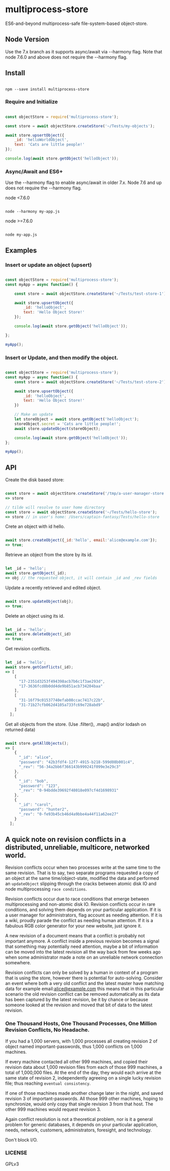 multiprocess-store
==================

ES6-and-beyond multiprocess-safe file-system-based object-store.

## Node Version

  Use the 7.x branch as it supports async/await via --harmony flag.
  Note that node 7.6.0 and above does not require the --harmony flag.

## Install

```shell

npm --save install multiprocess-store

```

### Require and Initialize

```JavaScript

const objectStore = require('multiprocess-store');

const store = await objectStore.createStore('~/Tests/my-objects');

await store.upsertObject({
    _id: 'helloWorldObject',
    text: 'Cats are little people!'
});

console.log(await store.getObject('helloObject'));
```

### Async/Await and ES6+

Use the --harmony flag to enable async/await in older 7.x.
Node 7.6 and up does not require the --harmony flag.

node <7.6.0

```shell

node --harmony my-app.js

```

node >=7.6.0

```shell

node my-app.js

```

## Examples

### Insert or update an object (upsert)

```JavaScript

const objectStore = require('multiprocess-store');
const myApp = async function() {

    const store = await objectStore.createStore('~/Tests/test-store-1');

    await store.upsertObject({
        _id: 'helloObject',
        text: 'Hello Object Store!'
    });

    console.log(await store.getObject('helloObject'));

};

myApp();

```

### Insert or Update, and then modify the object.

```JavaScript

const objectStore = require('multiprocess-store');
const myApp = async function() {
    const store = await objectStore.createStore('~/Tests/test-store-2');

    await store.upsertObject({
        _id: 'helloObject',
        text: 'Hello Object Store!'
    })

    // Make an update
    let storeObject = await store.getObject('helloObject');
    storeObject.secret = 'Cats are little people!';
    await store.updateObject(storeObject);

    console.log(await store.getObject('helloObject'));
};

myApp();

```

## API

Create the disk based store:

```JavaScript

const store = await objectStore.createStore('/tmp/a-user-manager-store');
=> store

// tilde will resolve to user home directory
const store = await objectStore.createStore('~/Tests/hello-store');
=> store // in user's home: /Users/captain-fantasy/Tests/hello-store

```

Crete an object with id hello.

```JavaScript

await store.createObject({_id:'hello', email:'alice@example.com'});
=> true;

```

Retrieve an object from the store by its id.

```JavaScript

let _id = 'hello';
await store.getObject(_id);
=> obj // the requested object, it will contain _id and _rev fields

```

Update a recently retrieved and edited object.

```JavaScript

await store.updateObject(obj);
=> true;

```

Delete an object using its id.

```JavaScript

let _id = 'hello';
await store.deleteObject(_id)
=> true;

```

Get revision conflicts.

```JavaScript

let _id = 'hello';
await store.getConflicts(_id);
=> [
    [
      "17-2351d3253f494398acb7b6c1f3ae293d",
      "17-3636fcd8b0dd4de9b851acb734204baa"
    ],
    [
      "31-16f79c01537740efab08ccac7417c22b",
      "31-71b27cfb062d4105a733fc69e728abd9"
    ]
  ];

```

Get all objects from the store. (Use .filter(), .map() and/or lodash on returned data)

```JavaScript

await store.getAllObjects();
=> [
    {
      "_id": "alice",
      "password": "42b3fdf4-12f7-4915-b218-599d08b001c4",
      "_rev": "56-34a2bb6f366143b999241f099e3e29c3"
    },
    {
      "_id": "bob",
      "password": "123",
      "_rev": "0-94bdde39692f48018e097cf4d1698931"
    },
    {
      "_id": "carol",
      "password": "hunter2",
      "_rev": "0-fe93b45cb46d4a9bbe4a44f11a62ee27"
    }
  ];

```


## A quick note on revision conflicts in a distributed, unreliable, multicore, networked world.

Revision conflicts occur when two processes write at the same time to the same revision. That is to say, two separate programs requested a copy of an object at the same time/object-state, modified the data and performed an ```updateObject``` slipping through the cracks between atomic disk IO and node multiprocessing ```race conditions```.

Revision conflicts occur due to race conditions that emerge between multiprocessing and non-atomic disk IO. Revision conflicts occur in rare conditions, and solving them depends on your particular application. If it is a user manager for administrators, flag account as needing attention. If it is a wiki, proudly parade the conflict as needing human attention. If it is a fabulous RGB color generator for your new website, just ignore it.

A new revision of a document means that a conflict is probably not important anymore. A conflict inside a previous revision becomes a signal that something may potentially need attention, maybe a bit of information can be moved into the latest revision all the way back from few weeks ago when some administrator made a note on an unreliable network connection somewhere.

Revision conflicts can only be solved by a human in context of a program that is using the store, however there is potential for auto-solving. Consider an event where both a very old conflict and the latest master have matching data for example email:alice@example.com this means that in this particular scenario the old revision conflict can be removed automatically as its data has been captured by the latest revision, be it by chance or because someone looked at the revision and moved that bit of data to the latest revision.

### One Thousand Hosts, One Thousand Processes, One Million Revision Conflicts, No Headache.

If you had a 1,000 servers, with 1,000 processes all creating revision 2 of object named important-passwords, thus 1,000 conflicts on 1,000 machines.

If every machine contacted all other 999 machines, and copied their revision data about 1,000 revision files from each of those 999 machines, a total of 1,000,000 files. At the end of the day, they would each arrive at the same state of revision 2, independently agreeing on a single lucky revision file; thus reaching ```eventual consistency```.

If one of those machines made another change later in the night, and saved revision 3 of important-passwords. All those 999 other machines, hoping to synchronize, would only copy that single revision 3 from that host. The other 999 machines would request revision 3.

Again conflict resolution is not a theoretical problem, nor is it a general problem for generic databases, it depends on your particular application, needs, network, customers, administrators, foresight, and technology.

Don't block I/O.

### LICENSE

GPLv3
